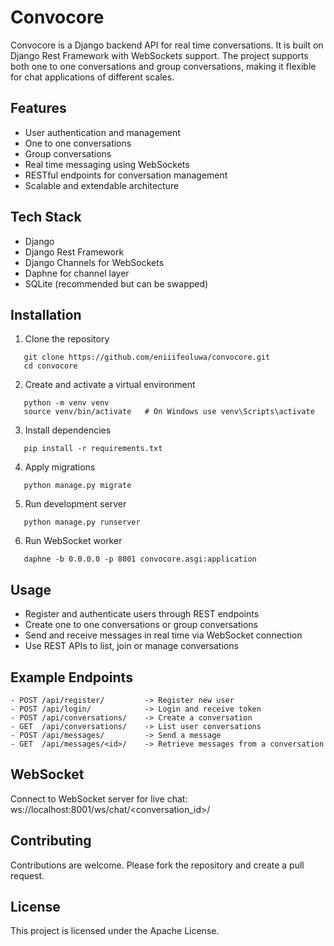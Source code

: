 # Convocore

Convocore is a Django backend API for real time conversations. It is built on Django Rest Framework with WebSockets support. The project supports both one to one conversations and group conversations, making it flexible for chat applications of different scales.

## Features
- User authentication and management
- One to one conversations
- Group conversations
- Real time messaging using WebSockets
- RESTful endpoints for conversation management
- Scalable and extendable architecture

## Tech Stack
- Django
- Django Rest Framework
- Django Channels for WebSockets
- Daphne for channel layer
- SQLite (recommended but can be swapped)

## Installation
1. Clone the repository
```
   git clone https://github.com/eniiifeoluwa/convocore.git
   cd convocore
```
2. Create and activate a virtual environment
```
   python -m venv venv
   source venv/bin/activate   # On Windows use venv\Scripts\activate
```
3. Install dependencies
```
   pip install -r requirements.txt
```
4. Apply migrations
```
   python manage.py migrate
```
5. Run development server
```
   python manage.py runserver
```
6. Run WebSocket worker
```
   daphne -b 0.0.0.0 -p 8001 convocore.asgi:application
```
## Usage
- Register and authenticate users through REST endpoints
- Create one to one conversations or group conversations
- Send and receive messages in real time via WebSocket connection
- Use REST APIs to list, join or manage conversations

## Example Endpoints
```
- POST /api/register/         -> Register new user
- POST /api/login/            -> Login and receive token
- POST /api/conversations/    -> Create a conversation
- GET  /api/conversations/    -> List user conversations
- POST /api/messages/         -> Send a message
- GET  /api/messages/<id>/    -> Retrieve messages from a conversation
```
## WebSocket
Connect to WebSocket server for live chat:
ws://localhost:8001/ws/chat/<conversation_id>/

## Contributing
Contributions are welcome. Please fork the repository and create a pull request.

## License
This project is licensed under the Apache License.